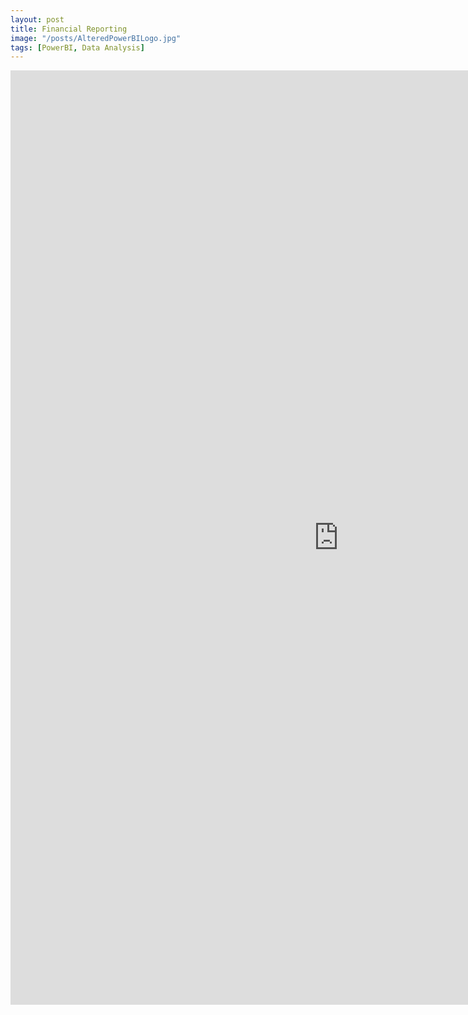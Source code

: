 ```yaml
---
layout: post
title: Financial Reporting 
image: "/posts/AlteredPowerBILogo.jpg"
tags: [PowerBI, Data Analysis]
---
```



<div class="iframe_container">
  <iframe width="1050" height="1495" src="https://app.powerbi.com/view?r=eyJrIjoiZDI4ZDU4MTktMGE0MC00MDRiLTg4NTYtMjZiYzljMGQ3Yzg2IiwidCI6IjAwM2Q0MTg3LWU2NTgtNDU5ZS1hN2JmLTJiNWE5YWNlMjQ2YSIsImMiOjZ9&pageName=ReportSectionce5befb186f2c45d64eb" frameborder="0" allowfullscreen></iframe>
</div>


